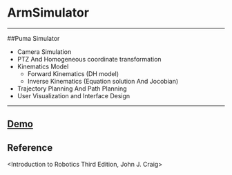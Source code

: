 # ArmSimulator
---
##Puma Simulator
- Camera Simulation
- PTZ And Homogeneous coordinate transformation
- Kinematics Model
  - Forward Kinematics (DH model)
  - Inverse Kinematics (Equation solution And Jocobian)
- Trajectory Planning And Path Planning
- User Visualization and Interface Design
---
[Demo](https://youtu.be/OXBUvXwi13k)
---
## Reference
<Introduction to Robotics Third Edition, John J. Craig>

